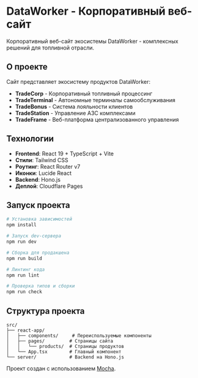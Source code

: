 # DataWorker - Корпоративный веб-сайт

Корпоративный веб-сайт экосистемы DataWorker - комплексных решений для топливной отрасли.

## О проекте

Сайт представляет экосистему продуктов DataWorker:
- **TradeCorp** - Корпоративный топливный процессинг
- **TradeTerminal** - Автономные терминалы самообслуживания
- **TradeBonus** - Система лояльности клиентов
- **TradeStation** - Управление АЗС комплексами
- **TradeFrame** - Веб-платформа централизованного управления

## Технологии

- **Frontend**: React 19 + TypeScript + Vite
- **Стили**: Tailwind CSS
- **Роутинг**: React Router v7
- **Иконки**: Lucide React
- **Backend**: Hono.js
- **Деплой**: Cloudflare Pages

## Запуск проекта

```bash
# Установка зависимостей
npm install

# Запуск dev-сервера
npm run dev

# Сборка для продакшена
npm run build

# Линтинг кода
npm run lint

# Проверка типов и сборки
npm run check
```

## Структура проекта

```
src/
├── react-app/
│   ├── components/     # Переиспользуемые компоненты
│   ├── pages/         # Страницы сайта
│   │   └── products/  # Страницы продуктов
│   └── App.tsx        # Главный компонент
└── server/            # Backend на Hono.js
```

Проект создан с использованием [Mocha](https://getmocha.com).

